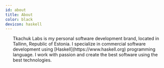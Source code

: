 ```yaml
---
id: about
title: About
color: black
devicon: haskell
---
```


<ul>
Tkachuk Labs is my personal software development brand, located in Tallinn, Republic of Estonia. I specialize in commercial software development using [Haskell](https://www.haskell.org) programming language. I work with passion and create the best software
using the best technologies.
</ul>
